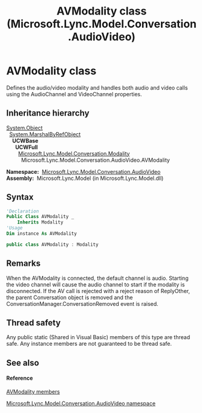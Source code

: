﻿---
title: AVModality class (Microsoft.Lync.Model.Conversation.AudioVideo)
TOCTitle: AVModality class
ms:assetid: T:Microsoft.Lync.Model.Conversation.AudioVideo.AVModality_DI_3_UC_OCS14MrefLyncWPF
ms:mtpsurl: https://msdn.microsoft.com/en-us/library/microsoft.lync.model.conversation.audiovideo.avmodality_di_3_uc_ocs14mreflyncwpf(v=office.15)
ms:contentKeyID: 48592933
ms.date: 07/28/2014
mtps_version: v=office.15
f1_keywords:
- Microsoft.Lync.Model.Conversation.AudioVideo.AVModality
dev_langs:
- CSharp
- JScript
- VB
- other
---

# AVModality class

Defines the audio/video modality and handles both audio and video calls using the AudioChannel and VideoChannel properties.

## Inheritance hierarchy

[System.Object](http://msdn2.microsoft.com/en-us/library/e5kfa45b)  
  [System.MarshalByRefObject](http://msdn2.microsoft.com/en-us/library/w4302s1f)  
    **UCWBase**  
      **UCWFull**  
        [Microsoft.Lync.Model.Conversation.Modality](modality-class-microsoft-lync-model-conversation_2.md)  
          Microsoft.Lync.Model.Conversation.AudioVideo.AVModality  

**Namespace:**  [Microsoft.Lync.Model.Conversation.AudioVideo](microsoft-lync-model-conversation-audiovideo-namespace_2.md)  
**Assembly:**  Microsoft.Lync.Model (in Microsoft.Lync.Model.dll)

## Syntax

``` vb
'Declaration
Public Class AVModality _
    Inherits Modality
'Usage
Dim instance As AVModality
```

``` csharp
public class AVModality : Modality
```

## Remarks

When the AVModality is connected, the default channel is audio. Starting the video channel will cause the audio channel to start if the modality is disconnected. If the AV call is rejected with a reject reason of ReplyOther, the parent Conversation object is removed and the ConversationManager.ConversationRemoved event is raised.

## Thread safety

Any public static (Shared in Visual Basic) members of this type are thread safe. Any instance members are not guaranteed to be thread safe.

## See also

#### Reference

[AVModality members](avmodality-members-microsoft-lync-model-conversation-audiovideo_2.md)

[Microsoft.Lync.Model.Conversation.AudioVideo namespace](microsoft-lync-model-conversation-audiovideo-namespace_2.md)

